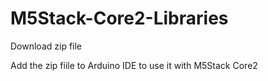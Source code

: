 # M5Stack-Core2-Libraries

Download zip file

Add the zip fiile to Arduino IDE to use it with M5Stack Core2
